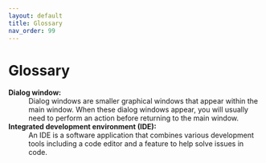 ```yaml
---
layout: default
title: Glossary
nav_order: 99
---
```


# Glossary

<dl>
<dt><b>Dialog window:</b></dt>
<dd>Dialog windows are smaller graphical windows that appear within the main window. When these dialog windows appear, you will usually need to perform an action before returning to the main window.</dd>
<dt><b>Integrated development environment (IDE):</b></dt>
<dd>An IDE is a software application that combines various development tools including a code editor and a feature to help solve issues in code.</dd>
</dl>